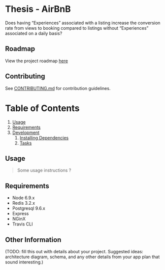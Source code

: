 # Thesis - AirBnB

Does having “Experiences” associated with a listing increase the conversion rate from views to booking compared to listings without “Experiences” associated on a daily basis? 

## Roadmap

View the project roadmap [here](https://docs.google.com/document/d/1b0VSismpMuEEKK5ZZSBo3kPeJZKFYkrave3ltuNM_80/edit)

## Contributing

See [CONTRIBUTING.md](CONTRIBUTING.md) for contribution guidelines.

# Table of Contents

1. [Usage](#Usage)
1. [Requirements](#requirements)
1. [Development](#development)
    1. [Installing Dependencies](#installing-dependencies)
    1. [Tasks](#tasks)

## Usage

> Some usage instructions ?

## Requirements

- Node 6.9.x
- Redis 3.2.x
- Postgresql 9.6.x
- Express
- NGinX
- Travis CLI

## Other Information

(TODO: fill this out with details about your project. Suggested ideas: architecture diagram, schema, and any other details from your app plan that sound interesting.)

